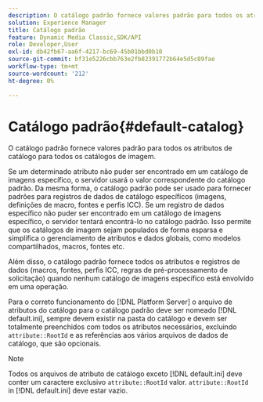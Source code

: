 ```yaml
---
description: O catálogo padrão fornece valores padrão para todos os atributos de catálogo para todos os catálogos de imagem.
solution: Experience Manager
title: Catálogo padrão
feature: Dynamic Media Classic,SDK/API
role: Developer,User
exl-id: db42fb67-aa6f-4217-bc69-45b01bbd0b10
source-git-commit: bf31e5226cbb763e2fb82391772b64e5d5c89fae
workflow-type: tm+mt
source-wordcount: '212'
ht-degree: 0%

---
```


# Catálogo padrão{#default-catalog}

O catálogo padrão fornece valores padrão para todos os atributos de catálogo para todos os catálogos de imagem.

Se um determinado atributo não puder ser encontrado em um catálogo de imagens específico, o servidor usará o valor correspondente do catálogo padrão. Da mesma forma, o catálogo padrão pode ser usado para fornecer padrões para registros de dados de catálogo específicos (imagens, definições de macro, fontes e perfis ICC). Se um registro de dados específico não puder ser encontrado em um catálogo de imagens específico, o servidor tentará encontrá-lo no catálogo padrão. Isso permite que os catálogos de imagem sejam populados de forma esparsa e simplifica o gerenciamento de atributos e dados globais, como modelos compartilhados, macros, fontes etc.

Além disso, o catálogo padrão fornece todos os atributos e registros de dados (macros, fontes, perfis ICC, regras de pré-processamento de solicitação) quando nenhum catálogo de imagens específico está envolvido em uma operação.

Para o correto funcionamento do [!DNL Platform Server] o arquivo de atributos do catálogo para o catálogo padrão deve ser nomeado [!DNL default.ini], sempre devem existir na pasta do catálogo e devem ser totalmente preenchidos com todos os atributos necessários, excluindo `attribute::RootId` e as referências aos vários arquivos de dados de catálogo, que são opcionais.

>[!NOTE]
>
>Todos os arquivos de atributo de catálogo exceto [!DNL default.ini] deve conter um caractere exclusivo `attribute::RootId` valor. `attribute::RootId` in [!DNL default.ini] deve estar vazio.
